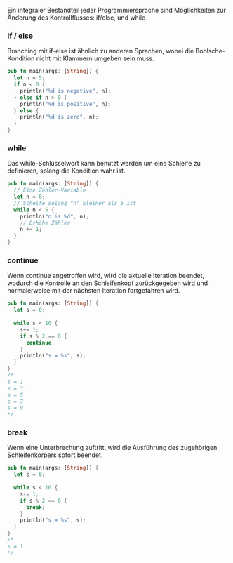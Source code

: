 Ein integraler Bestandteil jeder Programmiersprache sind Möglichkeiten zur Änderung des Kontrollflusses: if/else, und while


### if / else
Branching mit if-else ist ähnlich zu anderen Sprachen, wobei die Boolsche-Kondition nicht mit Klammern umgeben sein muss.

```rust
pub fn main(args: [String]) {  
  let n = 5;  
  if n < 0 {  
    println("%d is negative", n);  
  } else if n > 0 {  
    println("%d is positive", n);  
  } else {  
    println("%d is zero", n);  
  }  
}
```

### while
Das while-Schlüsselwort kann benutzt werden um eine Schleife zu definieren, solang die Kondition wahr ist.

```rust
pub fn main(args: [String]) {
  // Eine Zähler-Variable
  let n = 0;  
  // Schelfe solang "n" kleiner als 5 ist
  while n < 5 {  
    println("n is %d", n);
    // Erhöhe Zähler
    n += 1;  
  }  
}
```



### continue
Wenn continue angetroffen wird, wird die aktuelle Iteration beendet, wodurch die Kontrolle an den Schleifenkopf zurückgegeben wird und normalerweise mit der nächsten Iteration fortgefahren wird.
```rust
pub fn main(args: [String]) {  
  let s = 0;  
  
  while s < 10 {  
    s+= 1;  
    if s % 2 == 0 {  
      continue;  
    }  
    println("s = %s", s);  
  }  
}
/*
s = 1
s = 3
s = 5
s = 7
s = 9
*/
```


### break
Wenn eine Unterbrechung auftritt, wird die Ausführung des zugehörigen Schleifenkörpers sofort beendet.
```rust
pub fn main(args: [String]) {  
  let s = 0;  
  
  while s < 10 {  
    s+= 1;  
    if s % 2 == 0 {  
      break;  
    }  
    println("s = %s", s);  
  }  
}
/*
s = 1
*/
